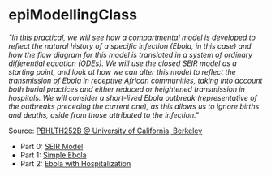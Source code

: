 # epiModellingClass

_"In this practical, we will see how a compartmental model is developed to reflect the natural history of a specific infection (Ebola, in this case) and how the flow diagram for this model is translated in a system of ordinary differential equation (ODEs).
We will use the closed SEIR model as a starting point, and look at how we can alter this model to reflect the transmission of Ebola in receptive African communities, taking into account both burial practices and either reduced or heightened transmission in hospitals. We will consider a short-lived Ebola outbreak (representative of the outbreaks preceding the current one), as this allows us to ignore births and deaths, aside from those attributed to the infection."_

Source: [PBHLTH252B @ University of California, Berkeley](https://www.marshalllab.com/courses.html)

* Part 0: [SEIR Model](https://github.com/Chipdelmal/epiModellingClass/blob/master/Practical01/SEIR.ipynb)
* Part 1: [Simple Ebola](https://github.com/Chipdelmal/epiModellingClass/blob/master/Practical01/ebolaSimple.ipynb)
* Part 2: [Ebola with Hospitalization](https://github.com/Chipdelmal/epiModellingClass/blob/master/Practical01/ebolaComplex.ipynb)
